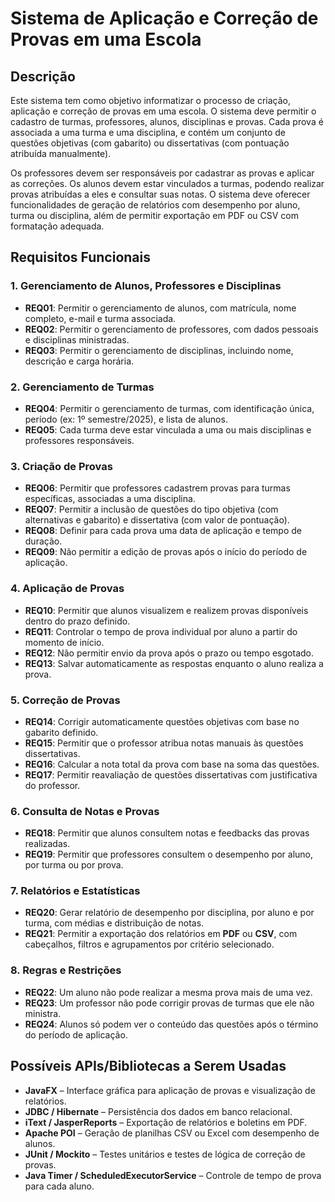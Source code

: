 # Sistema de Aplicação e Correção de Provas em uma Escola

## Descrição

Este sistema tem como objetivo informatizar o processo de criação, aplicação e correção de provas em uma escola. O sistema deve permitir o cadastro de turmas, professores, alunos, disciplinas e provas. Cada prova é associada a uma turma e uma disciplina, e contém um conjunto de questões objetivas (com gabarito) ou dissertativas (com pontuação atribuída manualmente).

Os professores devem ser responsáveis por cadastrar as provas e aplicar as correções. Os alunos devem estar vinculados a turmas, podendo realizar provas atribuídas a eles e consultar suas notas. O sistema deve oferecer funcionalidades de geração de relatórios com desempenho por aluno, turma ou disciplina, além de permitir exportação em PDF ou CSV com formatação adequada.

## Requisitos Funcionais

### 1. Gerenciamento de Alunos, Professores e Disciplinas

- **REQ01**: Permitir o gerenciamento de alunos, com matrícula, nome completo, e-mail e turma associada.
- **REQ02**: Permitir o gerenciamento de professores, com dados pessoais e disciplinas ministradas.
- **REQ03**: Permitir o gerenciamento de disciplinas, incluindo nome, descrição e carga horária.

### 2. Gerenciamento de Turmas

- **REQ04**: Permitir o gerenciamento de turmas, com identificação única, período (ex: 1º semestre/2025), e lista de alunos.
- **REQ05**: Cada turma deve estar vinculada a uma ou mais disciplinas e professores responsáveis.

### 3. Criação de Provas

- **REQ06**: Permitir que professores cadastrem provas para turmas específicas, associadas a uma disciplina.
- **REQ07**: Permitir a inclusão de questões do tipo objetiva (com alternativas e gabarito) e dissertativa (com valor de pontuação).
- **REQ08**: Definir para cada prova uma data de aplicação e tempo de duração.
- **REQ09**: Não permitir a edição de provas após o início do período de aplicação.

### 4. Aplicação de Provas

- **REQ10**: Permitir que alunos visualizem e realizem provas disponíveis dentro do prazo definido.
- **REQ11**: Controlar o tempo de prova individual por aluno a partir do momento de início.
- **REQ12**: Não permitir envio da prova após o prazo ou tempo esgotado.
- **REQ13**: Salvar automaticamente as respostas enquanto o aluno realiza a prova.

### 5. Correção de Provas

- **REQ14**: Corrigir automaticamente questões objetivas com base no gabarito definido.
- **REQ15**: Permitir que o professor atribua notas manuais às questões dissertativas.
- **REQ16**: Calcular a nota total da prova com base na soma das questões.
- **REQ17**: Permitir reavaliação de questões dissertativas com justificativa do professor.

### 6. Consulta de Notas e Provas

- **REQ18**: Permitir que alunos consultem notas e feedbacks das provas realizadas.
- **REQ19**: Permitir que professores consultem o desempenho por aluno, por turma ou por prova.

### 7. Relatórios e Estatísticas

- **REQ20**: Gerar relatório de desempenho por disciplina, por aluno e por turma, com médias e distribuição de notas.
- **REQ21**: Permitir a exportação dos relatórios em **PDF** ou **CSV**, com cabeçalhos, filtros e agrupamentos por critério selecionado.

### 8. Regras e Restrições

- **REQ22**: Um aluno não pode realizar a mesma prova mais de uma vez.
- **REQ23**: Um professor não pode corrigir provas de turmas que ele não ministra.
- **REQ24**: Alunos só podem ver o conteúdo das questões após o término do período de aplicação.

## Possíveis APIs/Bibliotecas a Serem Usadas

- **JavaFX** – Interface gráfica para aplicação de provas e visualização de relatórios.
- **JDBC / Hibernate** – Persistência dos dados em banco relacional.
- **iText / JasperReports** – Exportação de relatórios e boletins em PDF.
- **Apache POI** – Geração de planilhas CSV ou Excel com desempenho de alunos.
- **JUnit / Mockito** – Testes unitários e testes de lógica de correção de provas.
- **Java Timer / ScheduledExecutorService** – Controle de tempo de prova para cada aluno.
